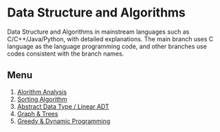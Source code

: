 # Data Structure and Algorithms
Data Structure and Algorithms in mainstream languages such as C/C++/Java/Python, with detailed explanations.
The main branch uses C language as the language programming code, and other branches use codes consistent with the branch names.

## Menu
1. [Alorithm Analysis](https://github.com/februarydtz/Algorithm/blob/main/Time%20Complexity%20Analysis.md)
2. [Sorting Algorithm]()
3. [Abstract Data Type / Linear ADT]()
4. [Graph & Trees]()
5. [Greedy & Dynamic Programming]()